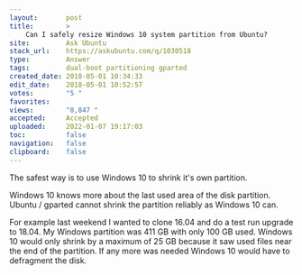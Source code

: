 ```yaml
---
layout:       post
title:        >
    Can I safely resize Windows 10 system partition from Ubuntu?
site:         Ask Ubuntu
stack_url:    https://askubuntu.com/q/1030518
type:         Answer
tags:         dual-boot partitioning gparted
created_date: 2018-05-01 10:34:33
edit_date:    2018-05-01 10:52:57
votes:        "5 "
favorites:    
views:        "8,847 "
accepted:     Accepted
uploaded:     2022-01-07 19:17:03
toc:          false
navigation:   false
clipboard:    false
---
```


The safest way is to use Windows 10 to shrink it's own partition.

Windows 10 knows more about the last used area of the disk partition. Ubuntu / gparted cannot shrink the partition reliably as Windows 10 can.

For example last weekend I wanted to clone 16.04 and do a test run upgrade to 18.04. My Windows partition was 411 GB with only 100 GB used. Windows 10 would only shrink by a maximum of 25 GB because it saw used files near the end of the partition. If any more was needed Windows 10 would have to defragment the disk.

